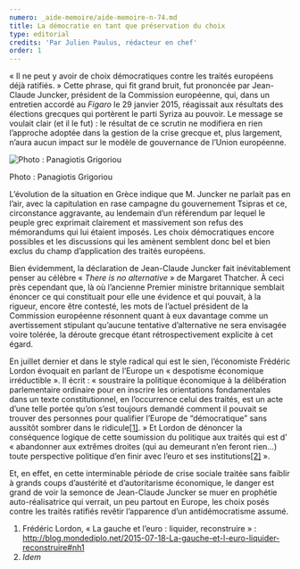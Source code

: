 ```yaml
---
numero: _aide-memoire/aide-memoire-n-74.md
title: La démocratie en tant que préservation du choix
type: editorial
credits: 'Par Julien Paulus, rédacteur en chef'
order: 1
---
```

« Il ne peut y avoir de choix démocratiques contre les traités européens déjà ratifiés. » Cette phrase, qui fit grand bruit, fut prononcée par Jean-Claude Juncker, président de la Commission européenne, qui, dans un entretien accordé au _Figaro_ le 29 janvier 2015, réagissait aux résultats des élections grecques qui portèrent le parti Syriza au pouvoir. Le message se voulait clair (et il le fut) : le résultat de ce scrutin ne modifiera en rien l’approche adoptée dans la gestion de la crise grecque et, plus largement, n’aura aucun impact sur le modèle de gouvernance de l’Union européenne.

![Photo : Panagiotis Grigoriou](/assets/uploads/am74_p.1.jpg)

<span class="img-copyright">Photo : Panagiotis Grigoriou</span>

L’évolution de la situation en Grèce indique que M. Juncker ne parlait pas en l’air, avec la capitulation en rase campagne du gouvernement Tsipras et ce, circonstance aggravante, au lendemain d’un référendum par lequel le peuple grec exprimait clairement et massivement son refus des mémorandums qui lui étaient imposés. Les choix démocratiques encore possibles et les discussions qui les amènent semblent donc bel et bien exclus du champ d’application des traités européens.

Bien évidemment, la déclaration de Jean-Claude Juncker fait inévitablement penser au célèbre « _There is no alternative_ » de Margaret Thatcher. À ceci près cependant que, là où l’ancienne Premier ministre britannique semblait énoncer ce qui constituait pour elle une évidence et qui pouvait, à la rigueur, encore être contesté, les mots de l’actuel président de la Commission européenne résonnent quant à eux davantage comme un avertissement stipulant qu’aucune tentative d’alternative ne sera envisagée voire tolérée, la déroute grecque étant rétrospectivement explicite à cet égard.

En juillet dernier et dans le style radical qui est le sien, l’économiste Frédéric Lordon évoquait en parlant de l’Europe un « despotisme économique irréductible ». Il écrit : « soustraire la politique économique à la délibération parlementaire ordinaire pour en inscrire les orientations fondamentales dans un texte constitutionnel, en l’occurrence celui des traités, est un acte d’une telle portée qu’on s’est toujours demandé comment il pouvait se trouver des personnes pour qualifier l’Europe de “démocratique” sans aussitôt sombrer dans le ridicule[[1]](#footnote-1). » Et Lordon de dénoncer la conséquence logique de cette soumission du politique aux traités qui est d’ « abandonner aux extrêmes droites (qui au demeurant n’en feront rien…) toute perspective politique d’en finir avec l’euro et ses institutions[[2]](#footnote-2) ».

Et, en effet, en cette interminable période de crise sociale traitée sans faiblir à grands coups d’austérité et d’autoritarisme économique, le danger est grand de voir la semonce de Jean-Claude Juncker se muer en prophétie auto-réalisatrice qui verrait, un peu partout en Europe, les choix posés contre les traités ratifiés revêtir l’apparence d’un antidémocratisme assumé.        

1. Frédéric Lordon, « La gauche et l’euro : liquider, reconstruire » : <http://blog.mondediplo.net/2015-07-18-La-gauche-et-l-euro-liquider-reconstruire#nh1>
2. _Idem_

